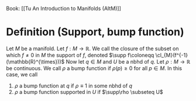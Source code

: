 Book: [[Tu An Introduction to Manifolds (AItM)]]
# Definition (Support, bump function)
Let $M$ be a manifold.
Let $f:M\to \mathbb{R}$.
We call the closure of the subset on which $f\neq 0$ in $M$ the support of $f$, denoted $\supp f\coloneqq \cl_{M}(f^{-1}(\mathbb{R}^{\times}))$
Now let $q\in M$ and $U$ be a nbhd of $q$.
Let $\rho:M\to \mathbb{R}$ be continuous.
We call $\rho$ a bump function if $\rho(p)\geq 0$ for all $p\in M$. 
In this case, we call
1. $\rho$ a bump function at $q$ if $\rho \equiv 1$ in some nbhd of $q$
2. $\rho$ a bump function supported in $U$ if $\supp\rho \subseteq U$
